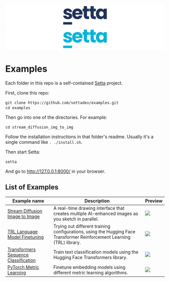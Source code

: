![Setta Logo](https://raw.githubusercontent.com/settadev/setta/refs/heads/main/images/setta-github-light.png#gh-light-mode-only)
![Setta Logo](https://raw.githubusercontent.com/settadev/setta/refs/heads/main/images/setta-github-dark.png#gh-dark-mode-only)

# Examples

Each folder in this repo is a self-contained [Setta](https://github.com/settadev/setta) project.

First, clone this repo:
```
git clone https://github.com/settadev/examples.git
cd examples
```

Then go into one of the directories. For example:
```
cd stream_diffusion_img_to_img
```

Follow the installation instructions in that folder's readme. Usually it's a single command like `. ./install.sh`.

Then start Setta:
```
setta
```
And go to http://127.0.0.1:8000/ in your browser.

## List of Examples

| Example name | Description | Preview
| --- | --- | --- |
| [Stream Diffusion Image to Image](https://github.com/settadev/examples/tree/main/stream_diffusion_img_to_img) | A real-time drawing interface that creates multiple AI-enhanced images as you sketch in parallel. | ![](https://github.com/user-attachments/assets/2a063779-ed61-4103-90a5-bf127f3ea012)
| [TRL Language Model Finetuning](https://github.com/settadev/examples/tree/main/trl_language_model_finetuning) | Trying out different training configurations, using the Hugging Face Transformer Reinforcement Learning (TRL) library. | ![](https://github.com/user-attachments/assets/96775341-4b6d-4d3c-8bc2-743eafce458a)
| [Transformers Sequence Classification](https://github.com/settadev/examples/tree/main/transformers_trainer) | Train text classification models using the Hugging Face Transformers library. | ![](https://github.com/user-attachments/assets/1f6554f8-8d49-4ba8-af48-f5dc6bc5d845)
| [PyTorch Metric Learning](https://github.com/settadev/examples/tree/main/pytorch_metric_learning_trainer) | Finetune embedding models using different metric learning algorithms. | ![](https://github.com/user-attachments/assets/45ae2047-9dbd-4057-9191-9a3460357ccc)
